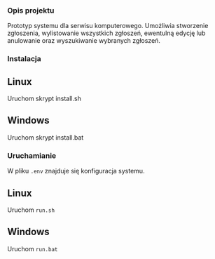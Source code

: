 ### Opis projektu

Prototyp systemu dla serwisu komputerowego. Umożliwia stworzenie zgłoszenia, wylistowanie wszystkich zgłoszeń, ewentulną edycję lub anulowanie oraz wyszukiwanie wybranych zgłoszeń.

### Instalacja

## Linux

Uruchom skrypt install.sh

## Windows

Uruchom skrypt install.bat

### Uruchamianie

W pliku `.env` znajduje się konfiguracja systemu.

## Linux

Uruchom `run.sh`

## Windows

Uruchom `run.bat`
